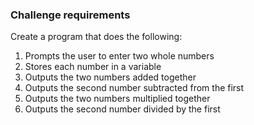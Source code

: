 ### Challenge requirements 

Create a program that does the following:

1. Prompts the user to enter two whole numbers
2. Stores each number in a variable
3. Outputs the two numbers added together
4. Outputs the second number subtracted from the first
5. Outputs the two numbers multiplied together
6. Outputs the second number divided by the first
